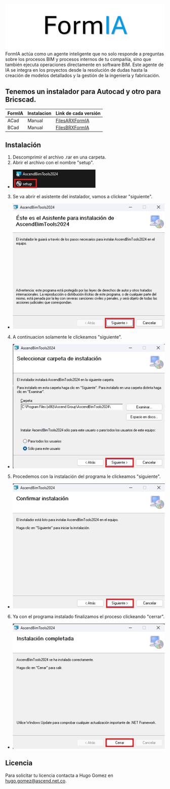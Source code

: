 ![img1](Assets/formia.png)
FormIA actúa como un agente inteligente que no solo responde a preguntas sobre los procesos BIM y procesos internos de tu compañía, sino que también ejecuta operaciones directamente en software BIM. Este agente de IA se integra en los proyectos desde la resolución de dudas hasta la creación de modelos detallados y la gestión de la ingeniería y fabricación.

## Tenemos un instalador para Autocad y otro para Bricscad.

| FormIA | Instalacion | Link de cada versión |
| - | - | -- |
| ACad | Manual | [FilesARXFormIA](https://github.com/Forsa-Ascend/FormIA/releases/download/FilesARXFormIA/FilesARXFormIA.rar) |
| BCad | Manual | [FilesBRXFormIA](https://github.com/Forsa-Ascend/FormIA/releases/download/FilesBRXFormIA/FilesBRXFormIA.rar) |

## Instalación
1. Descomprimir el archivo .rar en una carpeta.
2. Abrir el archivo con el nombre "setup".
- ![img1](Assets/tutorial1.png)
3. Se va abrir el asistente del instalador, vamos a clickear "siguiente".
- ![img2](Assets/tutorial2.png)
4. A continuacion solamente le clickeamos "siguiente".
- ![img3](Assets/tutorial3.png)
5. Procedemos con la instalación del programa le clickeamos "siguiente".
- ![img4](Assets/tutorial4.png)
6. Ya con el programa instalado finalizamos el proceso clickeando "cerrar".
- ![img4](Assets/tutorial5.png)

## Licencia
Para solicitar tu licencia contacta a Hugo Gomez en hugo.gomez@ascend.net.co.
